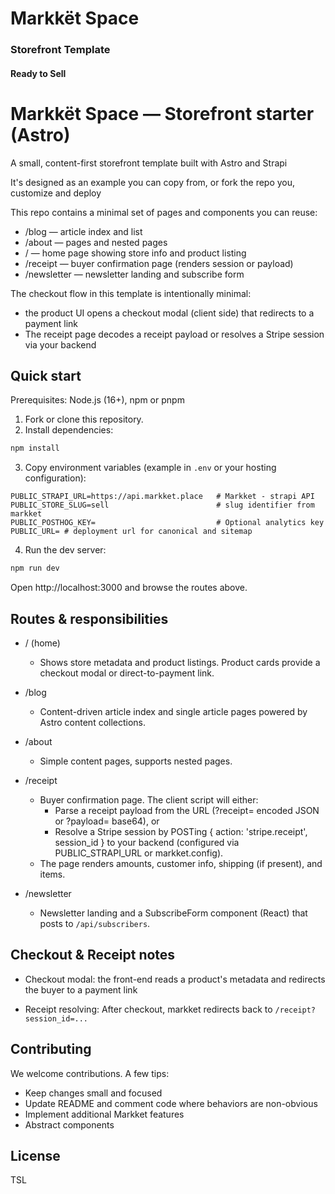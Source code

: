 # Markkët Space

### Storefront Template

#### Ready to Sell

# Markkët Space — Storefront starter (Astro)

A small, content-first storefront template built with Astro and Strapi

It's designed as an example you can copy from, or fork the repo you, customize and deploy

This repo contains a minimal set of pages and components you can reuse:

- /blog — article index and list
- /about — pages and nested pages
- / — home page showing store info and product listing
- /receipt — buyer confirmation page (renders session or payload)
- /newsletter — newsletter landing and subscribe form

The checkout flow in this template is intentionally minimal:

- the product UI opens a checkout modal (client side) that redirects to a payment link
- The receipt page decodes a receipt payload or resolves a Stripe session via your backend

## Quick start

Prerequisites: Node.js (16+), npm or pnpm

1. Fork or clone this repository.
2. Install dependencies:

```bash
npm install
```

3. Copy environment variables (example in `.env` or your hosting configuration):

```env
PUBLIC_STRAPI_URL=https://api.markket.place   # Markket - strapi API
PUBLIC_STORE_SLUG=sell                        # slug identifier from markket
PUBLIC_POSTHOG_KEY=                           # Optional analytics key
PUBLIC_URL= # deployment url for canonical and sitemap
```

4. Run the dev server:

```bash
npm run dev
```

Open http://localhost:3000 and browse the routes above.

## Routes & responsibilities

- / (home)
	- Shows store metadata and product listings. Product cards provide a checkout modal or direct-to-payment link.

- /blog
	- Content-driven article index and single article pages powered by Astro content collections.

- /about
	- Simple content pages, supports nested pages.

- /receipt
	- Buyer confirmation page. The client script will either:
		- Parse a receipt payload from the URL (?receipt= encoded JSON or ?payload= base64), or
		- Resolve a Stripe session by POSTing { action: 'stripe.receipt', session_id } to your backend (configured via PUBLIC_STRAPI_URL or markket.config).
	- The page renders amounts, customer info, shipping (if present), and items.

- /newsletter
	- Newsletter landing and a SubscribeForm component (React) that posts to `/api/subscribers`.

## Checkout & Receipt notes

- Checkout modal: the front-end reads a product's metadata and redirects the buyer to a payment link

- Receipt resolving: After checkout, markket redirects back to `/receipt?session_id=...`

## Contributing

We welcome contributions. A few tips:

- Keep changes small and focused
- Update README and comment code where behaviors are non-obvious
- Implement additional Markket features
- Abstract components

## License

TSL
